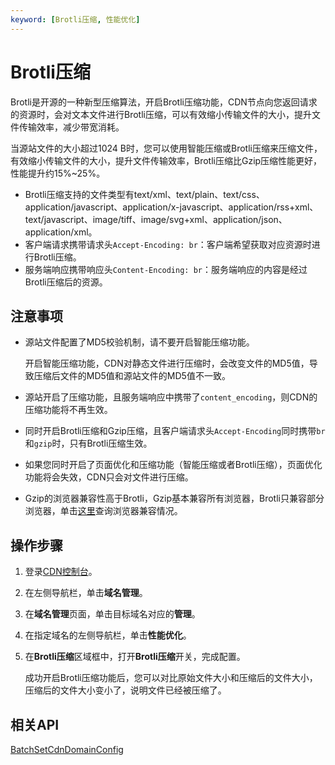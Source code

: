 ```yaml
---
keyword: [Brotli压缩, 性能优化]
---
```


# Brotli压缩

Brotli是开源的一种新型压缩算法，开启Brotli压缩功能，CDN节点向您返回请求的资源时，会对文本文件进行Brotli压缩，可以有效缩小传输文件的大小，提升文件传输效率，减少带宽消耗。

当源站文件的大小超过1024 B时，您可以使用智能压缩或Brotli压缩来压缩文件，有效缩小传输文件的大小，提升文件传输效率，Brotli压缩比Gzip压缩性能更好，性能提升约15%~25%。

-   Brotli压缩支持的文件类型有text/xml、text/plain、text/css、application/javascript、application/x-javascript、application/rss+xml、text/javascript、image/tiff、image/svg+xml、application/json、application/xml。
-   客户端请求携带请求头`Accept-Encoding: br`：客户端希望获取对应资源时进行Brotli压缩。
-   服务端响应携带响应头`Content-Encoding: br`：服务端响应的内容是经过Brotli压缩后的资源。

## 注意事项

-   源站文件配置了MD5校验机制，请不要开启智能压缩功能。

    开启智能压缩功能，CDN对静态文件进行压缩时，会改变文件的MD5值，导致压缩后文件的MD5值和源站文件的MD5值不一致。

-   源站开启了压缩功能，且服务端响应中携带了`content_encoding`，则CDN的压缩功能将不再生效。
-   同时开启Brotli压缩和Gzip压缩，且客户端请求头`Accept-Encoding`同时携带`br`和`gzip`时，只有Brotli压缩生效。
-   如果您同时开启了页面优化和压缩功能（智能压缩或者Brotli压缩），页面优化功能将会失效，CDN只会对文件进行压缩。
-   Gzip的浏览器兼容性高于Brotli，Gzip基本兼容所有浏览器，Brotli只兼容部分浏览器，单击[这里](https://caniuse.com)查询浏览器兼容情况。

## 操作步骤

1.  登录[CDN控制台](https://cdn.console.aliyun.com)。

2.  在左侧导航栏，单击**域名管理**。

3.  在**域名管理**页面，单击目标域名对应的**管理**。

4.  在指定域名的左侧导航栏，单击**性能优化**。

5.  在**Brotli压缩**区域框中，打开**Brotli压缩**开关，完成配置。

    成功开启Brotli压缩功能后，您可以对比原始文件大小和压缩后的文件大小，压缩后的文件大小变小了，说明文件已经被压缩了。


## 相关API

[BatchSetCdnDomainConfig](/cn.zh-CN/新版API参考/域名管理类接口/批量配置域名.md)


